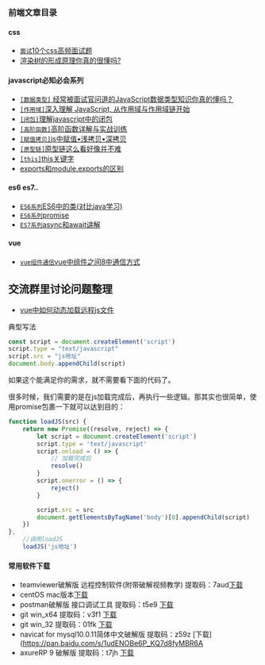 ### 前端文章目录
#### css
* [`面试`10个css高频面试题](/webframe/css/1.md)
* [渲染树的形成原理你真的很懂吗?](/webframe/css/render.md)

#### javascript必知必会系列
- [`[数据类型]` 经常被面试官问道的JavaScript数据类型知识你真的懂吗？](/webframe/javascript/datatype.md)
- [`[作用域]`深入理解 JavaScript, 从作用域与作用域链开始](/webframe/javascript/scoped.md)
- [`[闭包]`理解javascript中的闭包](/webframe/javascript/closure.md)
- [`[高阶函数]`高阶函数详解与实战训练](/webframe/javascript/higherFunc.md)
- [`[赋值拷贝]`js中赋值•浅拷贝•深拷贝](/webframe/javascript/copy.md)
- [`[原型链]`原型链这么看好像并不难](/webframe/javascript/prototype.md)
- [`[this]`this关键字](/webframe/javascript/this.md)
- [exports和module.exports的区别](/webframe/javascript/exports.md)


#### es6 es7..
* [`ES6系列`ES6中的类(对比java学习)](/webframe/es6/classInherit.md)
* [`ES6系列`promise](/webframe/es6/promise.md)
* [`ES7系列`async和await讲解](/webframe/es6/async-await.md)

#### vue
* [`vue组件通信`vue中组件之间8中通信方式](/webframe/vue/messageWays.md)


## 交流群里讨论问题整理
- [vue中如何动态加载远程js文件]()

典型写法
```javascript
const script = document.createElement('script')
script.type = "text/javascript"
script.src = "js地址"
document.body.appendChild(script)
```
如果这个能满足你的需求，就不需要看下面的代码了。

很多时候，我们需要的是在js加载完成后，再执行一些逻辑。那其实也很简单，使用promise包裹一下就可以达到目的：

```javascript
function loadJS(src) {
    return new Promise((resolve, reject) => {
        let script = document.createElement('script')
        script.type = 'text/javascript'
        script.onload = () => {
            // 加载完成后
            resolve()
        }
        script.onerror = () => {
            reject()
        }

        script.src = src
        document.getElementsByTagName('body')[0].appendChild(script)
    })
},
    //调用loadJS
    loadJS('js地址')
```

#### 常用软件下载
- teamviewer破解版 远程控制软件(附带破解视频教学) 提取码：7aud[下载](https://pan.baidu.com/s/1O_9hBfqq1vBLkx9E51RrWA) 
- centOS mac版本[下载](https://pan.baidu.com/s/1geK2kF5)
- postman破解版 接口调试工具 提取码：t5e9 [下载](https://pan.baidu.com/s/1FB82YFv6r2eSvj-5O3nczA)
- git win_x64 提取码：v3f1 [下载](https://pan.baidu.com/s/112SCA8KeS2Up6mekDl1uGw) 
- git win_32 提取码：01fk [下载](https://pan.baidu.com/s/1tMG-7agcfELfcbzBIsC2hQ) 
- navicat for mysql10.0.11简体中文破解版 提取码：z59z [下载](https://pan.baidu.com/s/1udENOBe6P_KQ7d8fyMBR6A 
- axureRP 9 破解版 提取码：t7jh [下载](https://pan.baidu.com/s/164DU5VoB8hYxqoT-QQd8Wg)

